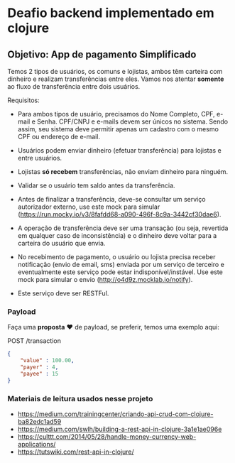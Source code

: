 # Deafio backend implementado em clojure

## Objetivo: App de pagamento Simplificado

Temos 2 tipos de usuários, os comuns e lojistas, ambos têm carteira com dinheiro e realizam transferências entre eles. Vamos nos atentar **somente** ao fluxo de transferência entre dois usuários.

Requisitos:

- Para ambos tipos de usuário, precisamos do Nome Completo, CPF, e-mail e Senha. CPF/CNPJ e e-mails devem ser únicos no sistema. Sendo assim, seu sistema deve permitir apenas um cadastro com o mesmo CPF ou endereço de e-mail.

- Usuários podem enviar dinheiro (efetuar transferência) para lojistas e entre usuários. 

- Lojistas **só recebem** transferências, não enviam dinheiro para ninguém.

- Validar se o usuário tem saldo antes da transferência.

- Antes de finalizar a transferência, deve-se consultar um serviço autorizador externo, use este mock para simular (https://run.mocky.io/v3/8fafdd68-a090-496f-8c9a-3442cf30dae6).

- A operação de transferência deve ser uma transação (ou seja, revertida em qualquer caso de inconsistência) e o dinheiro deve voltar para a carteira do usuário que envia. 

- No recebimento de pagamento, o usuário ou lojista precisa receber notificação (envio de email, sms) enviada por um serviço de terceiro e eventualmente este serviço pode estar indisponível/instável. Use este mock para simular o envio (http://o4d9z.mocklab.io/notify). 

- Este serviço deve ser RESTFul.

### Payload

Faça uma **proposta** :heart: de payload, se preferir, temos uma exemplo aqui:

POST /transaction

```json
{
    "value" : 100.00,
    "payer" : 4,
    "payee" : 15
}
```

### Materiais de leitura usados nesse projeto

* https://medium.com/trainingcenter/criando-api-crud-com-clojure-ba82edc1ad59
* https://medium.com/swlh/building-a-rest-api-in-clojure-3a1e1ae096e
* https://culttt.com/2014/05/28/handle-money-currency-web-applications/
* https://tutswiki.com/rest-api-in-clojure/

